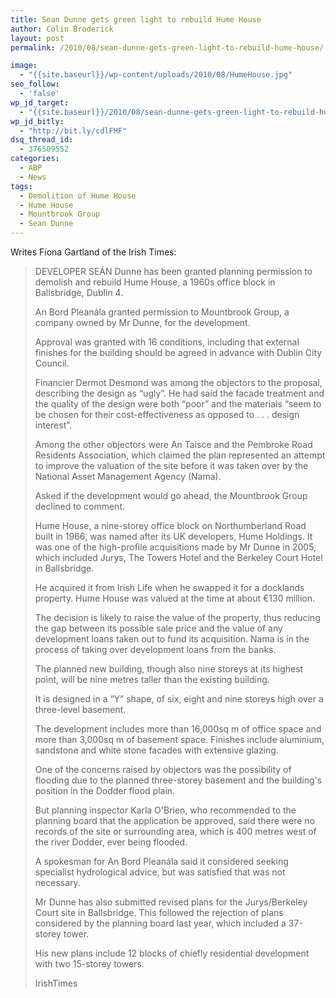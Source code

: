 ```yaml
---
title: Sean Dunne gets green light to rebuild Hume House
author: Colin Broderick
layout: post
permalink: /2010/08/sean-dunne-gets-green-light-to-rebuild-hume-house/

image:
  - "{{site.baseurl}}/wp-content/uploads/2010/08/HumeHouse.jpg"
seo_follow:
  - 'false'
wp_jd_target:
  - "{{site.baseurl}}/2010/08/sean-dunne-gets-green-light-to-rebuild-hume-house/"
wp_jd_bitly:
  - "http://bit.ly/cdlFHF"
dsq_thread_id:
  - 376509552
categories:
  - ABP
  - News
tags:
  - Demolition of Hume House
  - Hume House
  - Mountbrook Group
  - Sean Dunne
---
```

Writes Fiona Gartland of the Irish Times:

> DEVELOPER SEÁN Dunne has been granted planning permission to demolish and rebuild Hume House, a 1960s office block in Ballsbridge, Dublin 4.
> 
> An Bord Pleanála granted permission to Mountbrook Group, a company owned by Mr Dunne, for the development.
> 
> Approval was granted with 16 conditions, including that external finishes for the building should be agreed in advance with Dublin City Council.
> 
> Financier Dermot Desmond was among the objectors to the proposal, describing the design as “ugly”. He had said the facade treatment and the quality of the design were both “poor” and the materials “seem to be chosen for their cost-effectiveness as opposed to . . . design interest”.
> 
> Among the other objectors were An Taisce and the Pembroke Road Residents Association, which claimed the plan represented an attempt to improve the valuation of the site before it was taken over by the National Asset Management Agency (Nama).
> 
> <!--more-->Asked if the development would go ahead, the Mountbrook Group declined to comment.
> 
> Hume House, a nine-storey office block on Northumberland Road built in 1966, was named after its UK developers, Hume Holdings. It was one of the high-profile acquisitions made by Mr Dunne in 2005, which included Jurys, The Towers Hotel and the Berkeley Court Hotel in Ballsbridge.
> 
> He acquired it from Irish Life when he swapped it for a docklands property. Hume House was valued at the time at about €130 million.
> 
> The decision is likely to raise the value of the property, thus reducing the gap between its possible sale price and the value of any development loans taken out to fund its acquisition. Nama is in the process of taking over development loans from the banks.
> 
> The planned new building, though also nine storeys at its highest point, will be nine metres taller than the existing building.
> 
> It is designed in a “Y” shape, of six, eight and nine storeys high over a three-level basement.
> 
> The development includes more than 16,000sq m of office space and more than 3,000sq m of basement space. Finishes include aluminium, sandstone and white stone facades with extensive glazing.
> 
> One of the concerns raised by objectors was the possibility of flooding due to the planned three-storey basement and the building's position in the Dodder flood plain.
> 
> But planning inspector Karla O'Brien, who recommended to the planning board that the application be approved, said there were no records of the site or surrounding area, which is 400 metres west of the river Dodder, ever being flooded.
> 
> A spokesman for An Bord Pleanála said it considered seeking specialist hydrological advice, but was satisfied that was not necessary.
> 
> Mr Dunne has also submitted revised plans for the Jurys/Berkeley Court site in Ballsbridge. This followed the rejection of plans considered by the planning board last year, which included a 37-storey tower.
> 
> His new plans include 12 blocks of chiefly residential development with two 15-storey towers.
> 
> IrishTimes

